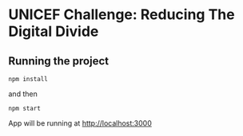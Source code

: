 # UNICEF Challenge: Reducing The Digital Divide

## Running the project

```
npm install
```

and then

```
npm start
```

App will be running at [http://localhost:3000](http://localhost:3000)